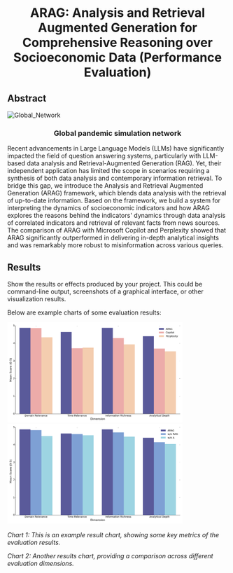 <div align="center">
  <h1 align="center">ARAG: Analysis and Retrieval Augmented Generation for Comprehensive Reasoning over Socioeconomic Data (Performance Evaluation)
</h1>
</div>

## Abstract

![Global_Network](./figs/Fig2.jpg)
<div align="center">
  <h3 align="center">Global pandemic simulation network
</h3>
</div>

Recent advancements in Large Language Models (LLMs) have significantly impacted the field of question answering systems, particularly with LLM-based data analysis and Retrieval-Augmented Generation (RAG). Yet, their independent application has limited the scope in scenarios requiring a synthesis of both data analysis and contemporary information retrieval. To bridge this gap, we introduce the Analysis and Retrieval Augmented Generation (ARAG) framework, which blends data analysis with the retrieval of up-to-date information. Based on the framework, we build a system for interpreting the dynamics of socioeconomic indicators and how ARAG explores the reasons behind the indicators' dynamics through data analysis of correlated indicators and retrieval of relevant facts from news sources. The comparison of ARAG with Microsoft Copilot and Perplexity showed that ARAG significantly outperformed in delivering in-depth analytical insights and was remarkably more robust to misinformation across various queries.

## Results

Show the results or effects produced by your project. This could be command-line output, screenshots of a graphical interface, or other visualization results.

Below are example charts of some evaluation results:

<p float="left">
  <img src="figs/fig4.png" width="400" />
  <img src="figs/fig5.png" width="400" /> 
</p>

*Chart 1: This is an example result chart, showing some key metrics of the evaluation results.*

*Chart 2: Another results chart, providing a comparison across different evaluation dimensions.*

